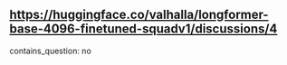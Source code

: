 ## https://huggingface.co/valhalla/longformer-base-4096-finetuned-squadv1/discussions/4

contains_question: no